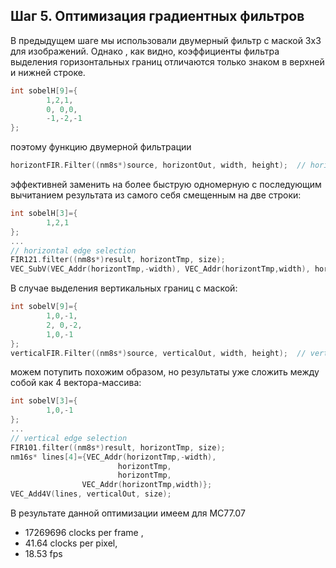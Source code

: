 ## Шаг 5. Оптимизация градиентных фильтров 

В предыдущем шаге мы использовали двумерный фильтр с маской 3х3 для изображений. 
Однако , как видно, коэффициенты фильтра выделения горизонтальных границ отличаются только знаком в верхней и нижней строке.
```cpp
int sobelH[9]={
		1,2,1,
		0, 0,0,
		-1,-2,-1
};
```
поэтому функцию двумерной фильтрации
```cpp
horizontFIR.Filter((nm8s*)source, horizontOut, width, height);	// horizontal edge detection
```
эффективней заменить на более быструю одномерную с последующим вычитанием результата из самого себя смещенным на две строки:
```cpp
int sobelH[3]={
		1,2,1
};
... 
// horizontal edge selection 
FIR121.filter((nm8s*)result, horizontTmp, size);
VEC_SubV(VEC_Addr(horizontTmp,-width), VEC_Addr(horizontTmp,width), horizontOut, size);
```

В случае выделения вертикальных границ с маской:
```cpp
int sobelV[9]={
		1,0,-1,
		2, 0,-2,
		1,0,-1
};
verticalFIR.Filter((nm8s*)source, verticalOut, width, height);	// vertical   edge detection
```
можем потупить похожим образом, но результаты уже сложить между собой как 4 вектора-массива:
```cpp	
int sobelV[3]={
		1,0,-1
};
...
// vertical edge selection 
FIR101.filter((nm8s*)result, horizontTmp, size);
nm16s* lines[4]={VEC_Addr(horizontTmp,-width),
						horizontTmp,
						horizontTmp,
				VEC_Addr(horizontTmp,width)};
VEC_Add4V(lines, verticalOut, size); 
```


В результате данной оптимизации имеем для MC77.07
- 17269696 clocks per frame ,
- 41.64 clocks per pixel, 
- 18.53 fps



